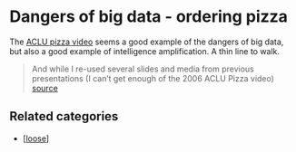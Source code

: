 # Dangers of big data - ordering pizza

 The [ACLU pizza video](https://www.aclu.org/video/ordering-pizza-2015) seems a good example of the dangers of big data, but also a good example of intelligence amplification. A thin line to walk.

> And while I re-used several slides and media  from previous presentations (I can’t get enough of the 2006 ACLU Pizza video) [source](http://bavatuesdays.com/on-next-generation-digital-learning-environments/)

## Related categories

- [[loose]]

[//begin]: # "Autogenerated link references for markdown compatibility"
[loose]: loose "Loose notes"
[//end]: # "Autogenerated link references"